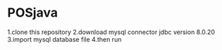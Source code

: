 # POSjava

1.clone this repository
2.download mysql connector jdbc version 8.0.20
3.import mysql database file
4.then run
